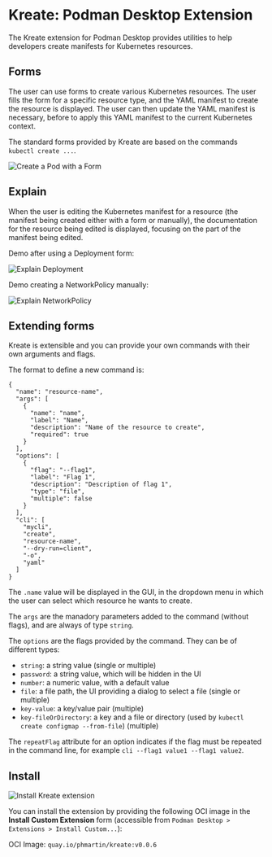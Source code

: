 # Kreate: Podman Desktop Extension

The Kreate extension for Podman Desktop provides utilities to help developers create manifests for Kubernetes resources.

## Forms

The user can use forms to create various Kubernetes resources. The user fills the form
for a specific resource type, and the YAML manifest to create the resource is displayed. The user
can then update the YAML manifest is necessary, before to apply this YAML manifest to the current Kubernetes context.

The standard forms provided by Kreate are based on the commands `kubectl create ...`.

![Create a Pod with a Form](./kreate-02-create-pod.gif)

## Explain

When the user is editing the Kubernetes manifest for a resource (the manifest being created either with a form or manually), the documentation
for the resource being edited is displayed, focusing on the part of the manifest being edited.

Demo after using a Deployment form:

![Explain Deployment](./kreate-03-explain.gif)

Demo creating a NetworkPolicy manually:

![Explain NetworkPolicy](./kreate-03-explain-any.gif)


## Extending forms

Kreate is extensible and you can provide your own commands with their own arguments
and flags.

The format to define a new command is:

```
{
  "name": "resource-name",
  "args": [
    {
      "name": "name",
      "label": "Name",
      "description": "Name of the resource to create",
      "required": true
    }
  ],
  "options": [
    {
      "flag": "--flag1",
      "label": "Flag 1",
      "description": "Description of flag 1",
      "type": "file",
      "multiple": false
    }    
  ],
  "cli": [
    "mycli",
    "create",
    "resource-name",
    "--dry-run=client",
    "-o",
    "yaml"
  ]
}
```

The `.name` value will be displayed in the GUI, in the dropdown menu in which the user can select 
which resource he wants to create.

The `args` are the manadory parameters added to the command (without flags), and are always of type `string`.

The `options` are the flags provided by the command. They can be of different types:

- `string`: a string value (single or multiple)
- `password`: a string value, which will be hidden in the UI
- `number`: a numeric value, with a default value
- `file`: a file path, the UI providing a dialog to select a file (single or multiple)
- `key-value`: a key/value pair (multiple)
- `key-fileOrDirectory`: a key and a file or directory (used by `kubectl create configmap --from-file`) (multiple)

The `repeatFlag` attribute for an option indicates if the flag must be repeated in the command line, for example `cli --flag1 value1 --flag1 value2`.

## Install

![Install Kreate extension](./kreate-01-install.gif)

You can install the extension by providing the following OCI image in the **Install Custom Extension** form (accessible from `Podman Desktop > Extensions > Install Custom...`):

OCI Image: `quay.io/phmartin/kreate:v0.0.6`